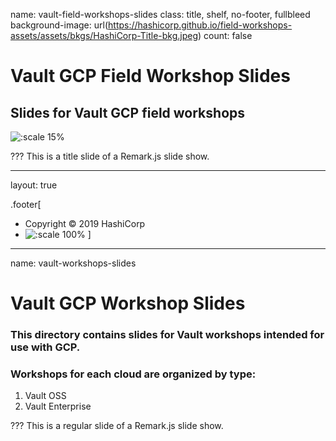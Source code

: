 name: vault-field-workshops-slides
class: title, shelf, no-footer, fullbleed
background-image: url(https://hashicorp.github.io/field-workshops-assets/assets/bkgs/HashiCorp-Title-bkg.jpeg)
count: false


# Vault GCP Field Workshop Slides
## Slides for Vault GCP field workshops

![:scale 15%](https://hashicorp.github.io/field-workshops-assets/assets/logos/logo_vault.png)

???
This is a title slide of a Remark.js slide show.

---
layout: true

.footer[
- Copyright © 2019 HashiCorp
- ![:scale 100%](https://hashicorp.github.io/field-workshops-assets/assets/logos/HashiCorp_Icon_Black.svg)
]

---
name: vault-workshops-slides
# Vault GCP Workshop Slides
### This directory contains slides for Vault workshops intended for use with GCP.
### Workshops for each cloud are organized by type:
  1. Vault OSS
  1. Vault Enterprise

???
This is a regular slide of a Remark.js slide show.
